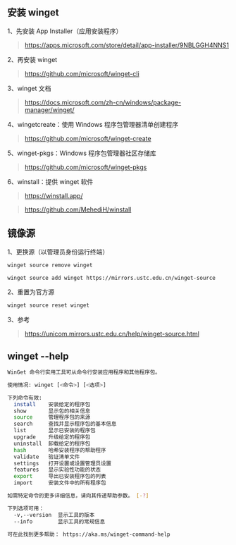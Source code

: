 ## 安装 winget

1、先安装 App Installer（应用安装程序）

> https://apps.microsoft.com/store/detail/app-installer/9NBLGGH4NNS1

2、再安装 winget

> https://github.com/microsoft/winget-cli

3、winget 文档

> https://docs.microsoft.com/zh-cn/windows/package-manager/winget/

4、wingetcreate：使用 Windows 程序包管理器清单创建程序

> https://github.com/microsoft/winget-create

5、winget-pkgs：Windows 程序包管理器社区存储库

> https://github.com/microsoft/winget-pkgs

6、winstall：提供 winget 软件

> https://winstall.app/

> https://github.com/MehediH/winstall

## 镜像源

1、更换源（以管理员身份运行终端）

```sh
winget source remove winget
```

```sh
winget source add winget https://mirrors.ustc.edu.cn/winget-source
```

2、重置为官方源

```sh
winget source reset winget
```

3、参考

> https://unicom.mirrors.ustc.edu.cn/help/winget-source.html

## winget --help

```sh
WinGet 命令行实用工具可从命令行安装应用程序和其他程序包。

使用情况: winget [<命令>] [<选项>]

下列命令有效:
  install    安装给定的程序包
  show       显示包的相关信息
  source     管理程序包的来源
  search     查找并显示程序包的基本信息
  list       显示已安装的程序包
  upgrade    升级给定的程序包
  uninstall  卸载给定的程序包
  hash       哈希安装程序的帮助程序
  validate   验证清单文件
  settings   打开设置或设置管理员设置
  features   显示实验性功能的状态
  export     导出已安装程序包的列表
  import     安装文件中的所有程序包

如需特定命令的更多详细信息，请向其传递帮助参数。 [-?]

下列选项可用：
  -v,--version  显示工具的版本
  --info        显示工具的常规信息

可在此找到更多帮助： https://aka.ms/winget-command-help
```
